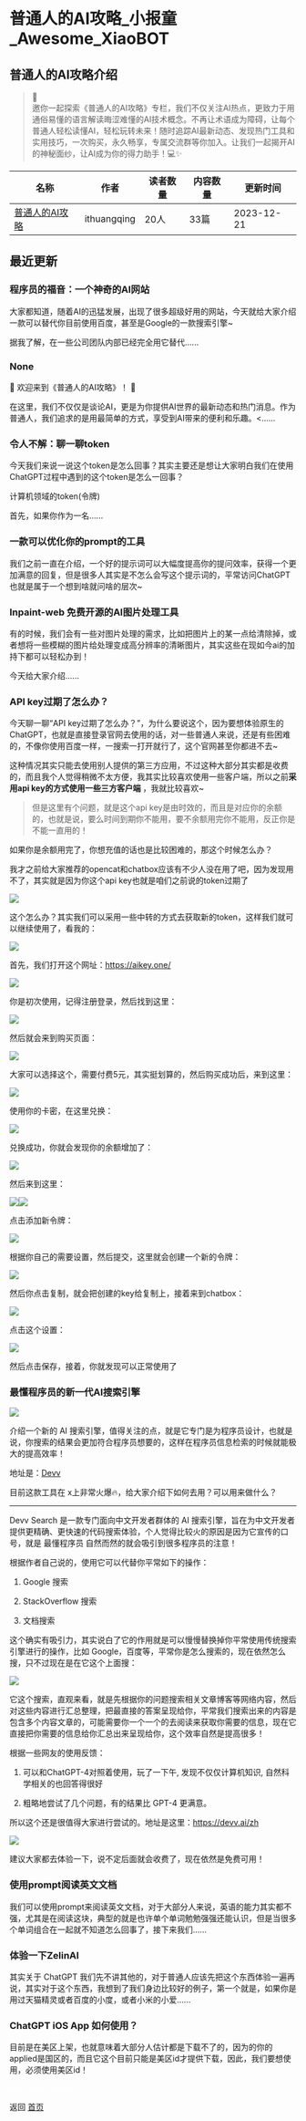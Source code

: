 # 普通人的AI攻略_小报童_Awesome_XiaoBOT

## 普通人的AI攻略介绍
> 🚀  
邀你一起探索《普通人的AI攻略》专栏，我们不仅关注AI热点，更致力于用通俗易懂的语言解读晦涩难懂的AI技术概念。不再让术语成为障碍，让每个普通人轻松读懂AI，轻松玩转未来！随时追踪AI最新动态、发现热门工具和实用技巧，一次购买，永久畅享，专属交流群等你加入。让我们一起揭开AI的神秘面纱，让AI成为你的得力助手！💻✨  
  


|名称|作者|读者数量|内容数量|更新时间|
|---|---|---|---|---|
|[普通人的AI攻略](https://xiaobot.net/p/chatGPTFriend?refer=0b133df9-27dc-423b-8101-639049001c13)|ithuangqing|20人|33篇|2023-12-21|

## 最近更新
### 程序员的福音：一个神奇的AI网站

大家都知道，随着AI的迅猛发展，出现了很多超级好用的网站，今天就给大家介绍一款可以替代你目前使用百度，甚至是Google的一款搜索引擎~

据我了解，在一些公司团队内部已经完全用它替代......

### None

🚀 欢迎来到《普通人的AI攻略》！ 🌟

在这里，我们不仅仅是谈论AI，更是为你提供AI世界的最新动态和热门消息。作为普通人，我们追求的是用最简单的方式，享受到AI带来的便利和乐趣。<......

### 令人不解：聊一聊token

今天我们来说一说这个token是怎么回事？其实主要还是想让大家明白我们在使用ChatGPT过程中遇到的这个token是怎么一回事？

计算机领域的token(令牌)

首先，如果你作为一名......

### 一款可以优化你的prompt的工具

我们之前一直在介绍，一个好的提示词可以大幅度提高你的提问效率，获得一个更加满意的回复，但是很多人其实是不怎么会写这个提示词的，平常访问ChatGPT也就是属于一个想到啥就问啥的层次~

### Inpaint-web 免费开源的AI图片处理工具

有的时候，我们会有一些对图片处理的需求，比如把图片上的某一点给清除掉，或者想将一些模糊的图片给处理变成高分辨率的清晰图片，其实这些在现如今ai的加持下都可以轻松办到！

今天给大家介绍......

### API key过期了怎么办？

今天聊一聊“API
key过期了怎么办？”，为什么要说这个，因为要想体验原生的ChatGPT，也就是直接登录官网去使用的话，对一些普通人来说，还是有些困难的，不像你使用百度一样，一搜索一打开就行了，这个官网甚至你都进不去~

这种情况其实只能去使用别人提供的第三方应用，不过这种大部分其实都是收费的，而且我个人觉得稍微不太方便，我其实比较喜欢使用一些客户端，所以之前**采用api
key的方式使用一些三方客户端** ，我就比较喜欢~

> 但是这里有个问题，就是这个api key是由时效的，而且是对应你的余额的，也就是说，要么时间到期你不能用，要不余额用完你不能用，反正你是不能一直用的！

如果你是余额用完了，你想充值的话也是比较困难的，那这个时候怎么办？

我才之前给大家推荐的opencat和chatbox应该有不少人没在用了吧，因为发现用不了，其实就是因为你这个api key也就是咱们之前说的token过期了

![](https://static.xiaobot.net/file/2023-12-19/36741/82f90033f06aebf43c72e032dc92c61a.png)

这个怎么办？其实我们可以采用一些中转的方式去获取新的token，这样我们就可以继续使用了，看我的：

![](https://static.xiaobot.net/file/2023-12-19/36741/fcf6620a6240182280806bde34165f3a.png)

首先，我们打开这个网址：<https://aikey.one/>

![](https://static.xiaobot.net/file/2023-12-19/36741/7209e0cd0760dabbee9e3cb203b29162.png)

你是初次使用，记得注册登录，然后找到这里：

![](https://static.xiaobot.net/file/2023-12-19/36741/e4de280479b02db52befa95cc4df02aa.png)

然后就会来到购买页面：

![](https://static.xiaobot.net/file/2023-12-19/36741/e93333dfb2fe9ac8d896eb303d3ee623.png)

大家可以选择这个，需要付费5元，其实挺划算的，然后购买成功后，来到这里：

![](https://static.xiaobot.net/file/2023-12-19/36741/8a86ba07bb1f3d5c18e3e8827bd46f55.png)

使用你的卡密，在这里兑换：

![](https://static.xiaobot.net/file/2023-12-19/36741/3fc41089f9f4bd811deba19e12e51f52.png)

兑换成功，你就会发现你的余额增加了：

![](https://static.xiaobot.net/file/2023-12-19/36741/e9c2c20da40199a8d18d1162a10f9995.png)

然后来到这里：

![](https://static.xiaobot.net/file/2023-12-19/36741/d443396ea81cb331c62dc937cf19a3ec.png)![](https://static.xiaobot.net/file/2023-12-19/36741/eeb75a76df91bfdf789ac33611c4fe38.png)

点击添加新令牌：

![](https://static.xiaobot.net/file/2023-12-19/36741/1ad05f3d4e5e7be9f35a27d5ee87f04a.png)

根据你自己的需要设置，然后提交，这里就会创建一个新的令牌：

![](https://static.xiaobot.net/file/2023-12-19/36741/ce22a92afa47c99416b3b41ad71eee77.png)

然后你点击复制，就会把创建的key给复制上，接着来到chatbox：

![](https://static.xiaobot.net/file/2023-12-19/36741/5ce6917247b3cd7000aa925cecfbca7d.png)

点击这个设置：

![](https://static.xiaobot.net/file/2023-12-19/36741/f19200c2939ea49a1ffb1cda491239f8.png)

然后点击保存，接着，你就发现可以正常使用了

### 最懂程序员的新一代AI搜索引擎

![](https://static.xiaobot.net/file/2023-12-19/36741/0fb651d08d1278f82f5952b0172c6f09.png)

介绍一个新的 AI
搜索引擎，值得关注的点，就是它专门是为程序员设计，也就是说，你搜索的结果会更加符合程序员想要的，这样在程序员信息检索的时候就能极大的提高效率！

地址是：[Devv](https://devv.ai/zh)

目前这款工具在 x上非常火爆🔥，给大家介绍下如何去用？可以用来做什么？

* * *

Devv Search 是一款专门面向中文开发者群体的 AI
搜索引擎，旨在为中文开发者提供更精确、更快速的代码搜索体验，个人觉得比较火的原因是因为它宣传的口号，就是 最懂程序员 自然而然的就会吸引到很多程序员的注意！

根据作者自己说的，使用它可以代替你平常如下的操作：

  1. Google 搜索

  2. StackOverflow 搜索

  3. 文档搜索

这个确实有吸引力，其实说白了它的作用就是可以慢慢替换掉你平常使用传统搜索引擎进行的操作，比如
Google，百度等，平常你是怎么搜索的，现在依然怎么搜，只不过现在是在它这个上面搜：

![](https://static.xiaobot.net/file/2023-12-19/36741/de8b64e6fc4ae1cc3d5cecc6f949de5c.png)

它这个搜索，直观来看，就是先根据你的问题搜索相关文章博客等网络内容，然后对这些内容进行汇总整理，把最直接的答案呈现给你，平常我们搜索出来的内容是包含多个内容文章的，可能需要你一个一个的去阅读来获取你需要的信息，现在它直接把你需要的信息给你汇总出来呈现给你，这个效率自然是提高很多！

根据一些网友的使用反馈：

  1. 可以和ChatGPT-4对照着使用，玩了一下午, 发现不仅仅计算机知识, 自然科学相关的也回答得很好

  2. 粗略地尝试了几个问题，有的结果比 GPT-4 更满意。

所以这个还是很值得大家进行尝试的。地址是这里：<https://devv.ai/zh>

![](https://static.xiaobot.net/file/2023-12-19/36741/29885d0c0572949a5a8b4fda9ff9b114.png)

建议大家都去体验一下，说不定后面就会收费了，现在依然是免费可用！

### 使用prompt阅读英文文档

我们可以使用prompt来阅读英文文档，对于大部分人来说，英语的能力其实都不强，尤其是在阅读这块，典型的就是也许单个单词勉勉强强还能认识，但是当很多个单词组合在一起就不知道怎么回事了，接下来我们......

### 体验一下ZelinAI

其实关于 ChatGPT
我们先不讲其他的，对于普通人应该先把这个东西体验一遍再说，其实对于这个东西，我想到了我们身边比较好的例子，第一个就是，如果你是用过天猫精灵或者百度的小度，或者小米的小爱......

### ChatGPT iOS App 如何使用？

目前是在美区上架，也就意味着大部分人估计都是下载不了的，因为的你的applied是国区的，而且它这个目前只能是美区id才提供下载，因此，我们要想使用，必须使用美区id！


<a href="https://github.com/Reno9527/awesome-xiaobot" style="color: white; text-decoration: none;">awesome-xiaobot</a>

返回 [首页](../README.md)

